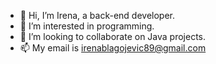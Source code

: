- 👋 Hi, I’m Irena, a back-end developer.
- 💞️ I’m interested in programming.
- 👀 I’m looking to collaborate on Java projects.
- 📫 My email is irenablagojevic89@gmail.com
